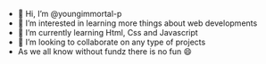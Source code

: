 - 👋 Hi, I’m @youngimmortal-p
- 👀 I’m interested in learning more things about web developments
- 🌱 I’m currently learning Html, Css and Javascript
- 💞️ I’m looking to collaborate on any type of projects
-   As we all know without fundz there is no fun 😄 
